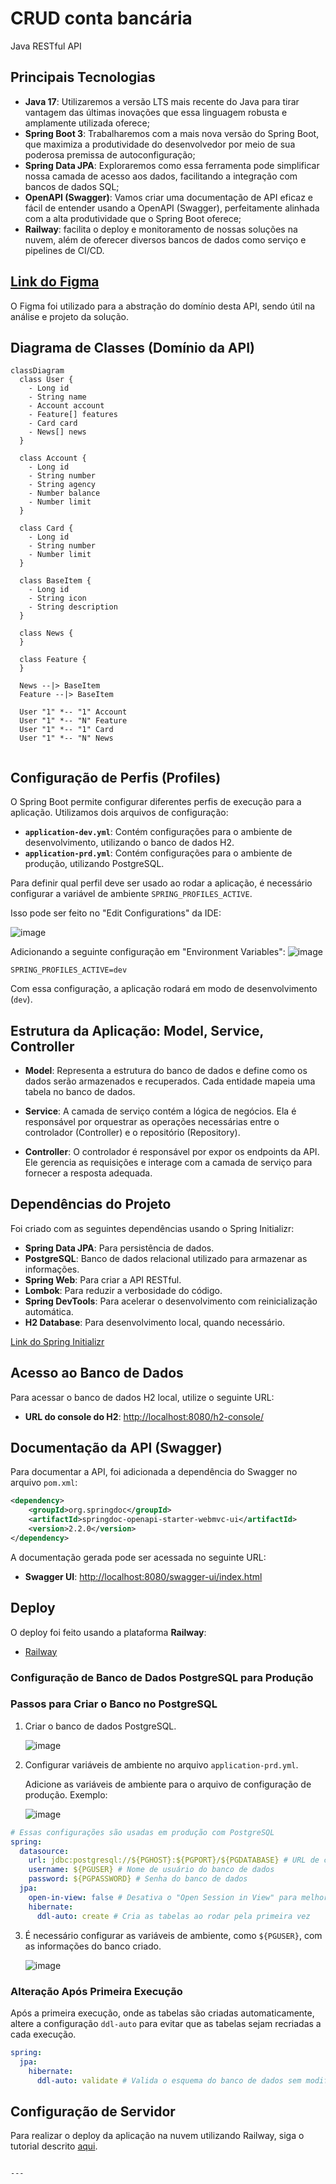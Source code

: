 # CRUD conta bancária

Java RESTful API
## Principais Tecnologias
- **Java 17**: Utilizaremos a versão LTS mais recente do Java para tirar vantagem das últimas inovações que essa linguagem robusta e amplamente utilizada oferece;
- **Spring Boot 3**: Trabalharemos com a mais nova versão do Spring Boot, que maximiza a produtividade do desenvolvedor por meio de sua poderosa premissa de autoconfiguração;
- **Spring Data JPA**: Exploraremos como essa ferramenta pode simplificar nossa camada de acesso aos dados, facilitando a integração com bancos de dados SQL;
- **OpenAPI (Swagger)**: Vamos criar uma documentação de API eficaz e fácil de entender usando a OpenAPI (Swagger), perfeitamente alinhada com a alta produtividade que o Spring Boot oferece;
- **Railway**: facilita o deploy e monitoramento de nossas soluções na nuvem, além de oferecer diversos bancos de dados como serviço e pipelines de CI/CD.

## [Link do Figma](https://www.figma.com/file/0ZsjwjsYlYd3timxqMWlbj/SANTANDER---Projeto-Web%2FMobile?type=design&node-id=1421%3A432&mode=design&t=6dPQuerScEQH0zAn-1)

O Figma foi utilizado para a abstração do domínio desta API, sendo útil na análise e projeto da solução.

## Diagrama de Classes (Domínio da API)

```mermaid
classDiagram
  class User {
    - Long id
    - String name
    - Account account
    - Feature[] features
    - Card card
    - News[] news
  }

  class Account {
    - Long id
    - String number
    - String agency
    - Number balance
    - Number limit
  }

  class Card {
    - Long id
    - String number
    - Number limit
  }

  class BaseItem {
    - Long id
    - String icon
    - String description
  }

  class News {
  }

  class Feature {
  }

  News --|> BaseItem
  Feature --|> BaseItem

  User "1" *-- "1" Account
  User "1" *-- "N" Feature
  User "1" *-- "1" Card
  User "1" *-- "N" News


```

## Configuração de Perfis (Profiles)
O Spring Boot permite configurar diferentes perfis de execução para a aplicação. Utilizamos dois arquivos de configuração:

- **`application-dev.yml`**: Contém configurações para o ambiente de desenvolvimento, utilizando o banco de dados H2.
- **`application-prd.yml`**: Contém configurações para o ambiente de produção, utilizando PostgreSQL.

Para definir qual perfil deve ser usado ao rodar a aplicação, é necessário configurar a variável de ambiente `SPRING_PROFILES_ACTIVE`. 

Isso pode ser feito no "Edit Configurations" da IDE:

![image](https://github.com/user-attachments/assets/911f2eaa-dfe2-424e-b703-b396760d7c6e)

Adicionando a seguinte configuração em "Environment Variables":
![image](https://github.com/user-attachments/assets/f17e5ef2-3204-48bf-93f3-db47c5df3c1c)

```
SPRING_PROFILES_ACTIVE=dev
```

Com essa configuração, a aplicação rodará em modo de desenvolvimento (`dev`). 

## Estrutura da Aplicação: Model, Service, Controller

- **Model**: Representa a estrutura do banco de dados e define como os dados serão armazenados e recuperados. Cada entidade mapeia uma tabela no banco de dados.
  
- **Service**: A camada de serviço contém a lógica de negócios. Ela é responsável por orquestrar as operações necessárias entre o controlador (Controller) e o repositório (Repository).
  
- **Controller**: O controlador é responsável por expor os endpoints da API. Ele gerencia as requisições e interage com a camada de serviço para fornecer a resposta adequada.

## Dependências do Projeto

Foi criado com as seguintes dependências usando o Spring Initializr:

- **Spring Data JPA**: Para persistência de dados.
- **PostgreSQL**: Banco de dados relacional utilizado para armazenar as informações.
- **Spring Web**: Para criar a API RESTful.
- **Lombok**: Para reduzir a verbosidade do código.
- **Spring DevTools**: Para acelerar o desenvolvimento com reinicialização automática.
- **H2 Database**: Para desenvolvimento local, quando necessário.

[Link do Spring Initializr](https://start.spring.io/#!type=maven-project&language=java&platformVersion=3.4.4&packaging=jar&jvmVersion=17&groupId=com.my&artifactId=santander-bank&name=santander-bank&description=&packageName=com.my.santander-bank&dependencies=data-jpa,postgresql,web,lombok,devtools,h2)

## Acesso ao Banco de Dados

Para acessar o banco de dados H2 local, utilize o seguinte URL:

- **URL do console do H2**: [http://localhost:8080/h2-console/](http://localhost:8080/h2-console/)

## Documentação da API (Swagger)

Para documentar a API, foi adicionada a dependência do Swagger no arquivo `pom.xml`:

```xml
<dependency>
    <groupId>org.springdoc</groupId>
    <artifactId>springdoc-openapi-starter-webmvc-ui</artifactId>
    <version>2.2.0</version>
</dependency>
```

A documentação gerada pode ser acessada no seguinte URL:

- **Swagger UI**: [http://localhost:8080/swagger-ui/index.html](http://localhost:8080/swagger-ui/index.html)

## Deploy

O deploy foi feito usando a plataforma **Railway**:

- [Railway](https://railway.com/)

### Configuração de Banco de Dados PostgreSQL para Produção

### Passos para Criar o Banco no PostgreSQL

1. Criar o banco de dados PostgreSQL.

   ![image](https://github.com/user-attachments/assets/e9e6f647-36d7-42af-a353-22d8d74cd475)

2. Configurar variáveis de ambiente no arquivo `application-prd.yml`.

   Adicione as variáveis de ambiente para o arquivo de configuração de produção. Exemplo:
   
   ![image](https://github.com/user-attachments/assets/504b900a-7988-42b1-91b6-ad792b7326c9)

```yaml
# Essas configurações são usadas em produção com PostgreSQL
spring:
  datasource:
    url: jdbc:postgresql://${PGHOST}:${PGPORT}/${PGDATABASE} # URL de conexão com o banco PostgreSQL
    username: ${PGUSER} # Nome de usuário do banco de dados
    password: ${PGPASSWORD} # Senha do banco de dados
  jpa:
    open-in-view: false # Desativa o "Open Session in View" para melhorar o desempenho
    hibernate:
      ddl-auto: create # Cria as tabelas ao rodar pela primeira vez
```

3. É necessário configurar as variáveis de ambiente, como `${PGUSER}`, com as informações do banco criado.

   ![image](https://github.com/user-attachments/assets/b5e91296-dc47-4805-930d-c22ad8f8819d)

### Alteração Após Primeira Execução

Após a primeira execução, onde as tabelas são criadas automaticamente, altere a configuração `ddl-auto` para evitar que as tabelas sejam recriadas a cada execução.

```yaml
spring:
  jpa:
    hibernate:
      ddl-auto: validate # Valida o esquema do banco de dados sem modificá-lo
```

## Configuração de Servidor

Para realizar o deploy da aplicação na nuvem utilizando Railway, siga o tutorial descrito [aqui](https://web.dio.me/lab/publicando-sua-api-rest-na-nuvem-usando-spring-boot-3-java-17-e-railway/learning/4dc5ad1f-6d76-4acf-8428-3db18d2d28e1).
```

---

